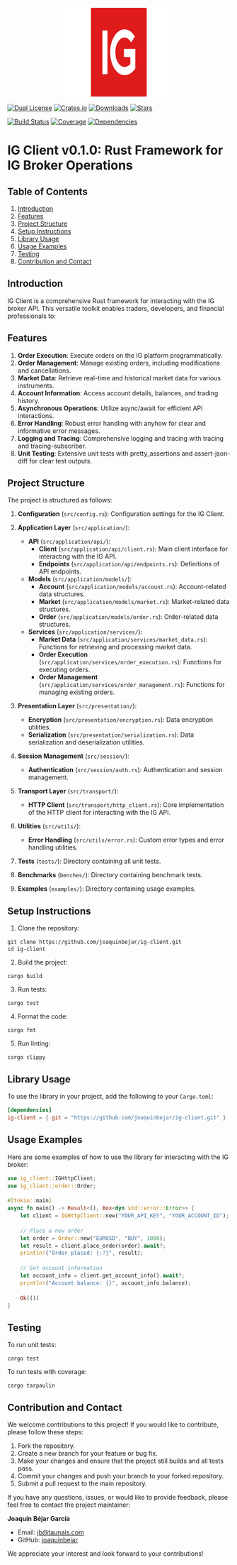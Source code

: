 <p align="center">
  <img src="doc/images/logo.png" alt="IG Client" width="50%" height="200">
</p>

[![Dual License](https://img.shields.io/badge/license-MIT%20and%20Apache%202.0-blue)](LICENSE)
[![Crates.io](https://img.shields.io/crates/v/ig-client.svg)](https://crates.io/crates/ig-client)
[![Downloads](https://img.shields.io/crates/d/ig-client.svg)](https://crates.io/crates/ig-client)
[![Stars](https://img.shields.io/github/stars/joaquinbejar/ig-client.svg)](https://github.com/joaquinbejar/ig-client/stargazers)

[![Build Status](https://img.shields.io/github/workflow/status/joaquinbejar/ig-client/CI)](https://github.com/joaquinbejar/ig-client/actions)
[![Coverage](https://img.shields.io/codecov/c/github/joaquinbejar/ig-client)](https://codecov.io/gh/joaquinbejar/ig-client)
[![Dependencies](https://img.shields.io/librariesio/github/joaquinbejar/ig-client)](https://libraries.io/github/joaquinbejar/ig-client)

# IG Client v0.1.0: Rust Framework for IG Broker Operations

## Table of Contents
1. [Introduction](#introduction)
2. [Features](#features)
3. [Project Structure](#project-structure)
4. [Setup Instructions](#setup-instructions)
5. [Library Usage](#library-usage)
6. [Usage Examples](#usage-examples)
7. [Testing](#testing)
8. [Contribution and Contact](#contribution-and-contact)

## Introduction

IG Client is a comprehensive Rust framework for interacting with the IG broker API. This versatile toolkit enables traders, developers, and financial professionals to:

## Features

1. **Order Execution**: Execute orders on the IG platform programmatically.
2. **Order Management**: Manage existing orders, including modifications and cancellations.
3. **Market Data**: Retrieve real-time and historical market data for various instruments.
4. **Account Information**: Access account details, balances, and trading history.
5. **Asynchronous Operations**: Utilize async/await for efficient API interactions.
6. **Error Handling**: Robust error handling with anyhow for clear and informative error messages.
7. **Logging and Tracing**: Comprehensive logging and tracing with tracing and tracing-subscriber.
8. **Unit Testing**: Extensive unit tests with pretty_assertions and assert-json-diff for clear test outputs.

## Project Structure

The project is structured as follows:

1. **Configuration** (`src/config.rs`): Configuration settings for the IG Client.

2. **Application Layer** (`src/application/`):
    - **API** (`src/application/api/`):
        - **Client** (`src/application/api/client.rs`): Main client interface for interacting with the IG API.
        - **Endpoints** (`src/application/api/endpoints.rs`): Definitions of API endpoints.
    - **Models** (`src/application/models/`):
        - **Account** (`src/application/models/account.rs`): Account-related data structures.
        - **Market** (`src/application/models/market.rs`): Market-related data structures.
        - **Order** (`src/application/models/order.rs`): Order-related data structures.
    - **Services** (`src/application/services/`):
        - **Market Data** (`src/application/services/market_data.rs`): Functions for retrieving and processing market data.
        - **Order Execution** (`src/application/services/order_execution.rs`): Functions for executing orders.
        - **Order Management** (`src/application/services/order_management.rs`): Functions for managing existing orders.

3. **Presentation Layer** (`src/presentation/`):
    - **Encryption** (`src/presentation/encryption.rs`): Data encryption utilities.
    - **Serialization** (`src/presentation/serialization.rs`): Data serialization and deserialization utilities.

4. **Session Management** (`src/session/`):
    - **Authentication** (`src/session/auth.rs`): Authentication and session management.

5. **Transport Layer** (`src/transport/`):
    - **HTTP Client** (`src/transport/http_client.rs`): Core implementation of the HTTP client for interacting with the IG API.

6. **Utilities** (`src/utils/`):
    - **Error Handling** (`src/utils/error.rs`): Custom error types and error handling utilities.

7. **Tests** (`tests/`): Directory containing all unit tests.

8. **Benchmarks** (`benches/`): Directory containing benchmark tests.

9. **Examples** (`examples/`): Directory containing usage examples.

## Setup Instructions

1. Clone the repository:
```shell
git clone https://github.com/joaquinbejar/ig-client.git
cd ig-client
```

2. Build the project:
```shell
cargo build
```

3. Run tests:
```shell
cargo test
```

4. Format the code:
```shell
cargo fmt
```

5. Run linting:
```shell
cargo clippy
```

## Library Usage

To use the library in your project, add the following to your `Cargo.toml`:

```toml
[dependencies]
ig-client = { git = "https://github.com/joaquinbejar/ig-client.git" }
```

## Usage Examples

Here are some examples of how to use the library for interacting with the IG broker:

```rust
use ig_client::IGHttpClient;
use ig_client::order::Order;

#[tokio::main]
async fn main() -> Result<(), Box<dyn std::error::Error>> {
    let client = IGHttpClient::new("YOUR_API_KEY", "YOUR_ACCOUNT_ID");
    
    // Place a new order
    let order = Order::new("EURUSD", "BUY", 1000);
    let result = client.place_order(order).await?;
    println!("Order placed: {:?}", result);
    
    // Get account information
    let account_info = client.get_account_info().await?;
    println!("Account balance: {}", account_info.balance);

    Ok(())
}
```

## Testing

To run unit tests:
```shell
cargo test
```

To run tests with coverage:
```shell
cargo tarpaulin
```

## Contribution and Contact

We welcome contributions to this project! If you would like to contribute, please follow these steps:

1. Fork the repository.
2. Create a new branch for your feature or bug fix.
3. Make your changes and ensure that the project still builds and all tests pass.
4. Commit your changes and push your branch to your forked repository.
5. Submit a pull request to the main repository.

If you have any questions, issues, or would like to provide feedback, please feel free to contact the project maintainer:

**Joaquín Béjar García**
- Email: jb@taunais.com
- GitHub: [joaquinbejar](https://github.com/joaquinbejar)

We appreciate your interest and look forward to your contributions!